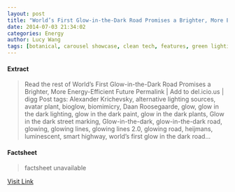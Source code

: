 ```yaml
---
layout: post
title: "World’s First Glow-in-the-Dark Road Promises a Brighter, More Energy-Efficient Future"
date: 2014-07-03 21:34:02
categories: Energy
author: Lucy Wang
tags: [botanical, carousel showcase, clean tech, features, green lighting, green transportation, renewable energy, alexander krichevsky, alternative lighting sources, avatar plant, bioglow, biomimicry, daan roosegaarde, glow, glow in the dark lighting, glow in the dark paint, glow in the dark plants, glow in the dark street marking, glow-in-the-dark, glow-in-the-dark road, glowing, glowing lines, glowing lines 2.0, glowing road, heijmans, luminescent, smart highway, world’s first glow in the dark road]
---
```



#### Extract
>Read the rest of World&#8217;s First Glow-in-the-Dark Road Promises a Brighter, More Energy-Efficient Future Permalink | Add to del.icio.us | digg Post tags: Alexander Krichevsky, alternative lighting sources, avatar plant, bioglow, biomimicry, Daan Roosegaarde, glow, glow in the dark lighting, glow in the dark paint, glow in the dark plants, Glow in the dark street marking, Glow-in-the-dark, glow-in-the-dark road, glowing, glowing lines, glowing lines 2.0, glowing road, heijmans, luminescent, smart highway, world’s first glow in the dark road...

#### Factsheet
>factsheet unavailable

[Visit Link](http://inhabitat.com/worlds-first-glow-in-the-dark-road-promises-a-brighter-more-energy-efficient-future/)


